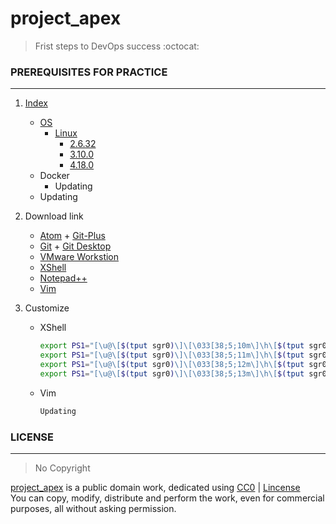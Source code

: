 # project_apex   
> Frist steps to DevOps success :octocat:

### PREREQUISITES FOR PRACTICE
---
  1. [Index](https://github.com/parkdongsam/project_apex/tree/master/Index)  
      - [OS](https://github.com/parkdongsam/project_apex/tree/master/Index/OS)  
        - [Linux](https://github.com/parkdongsam/project_apex/tree/master/Index/OS/Linux)
          - [2.6.32](https://github.com/parkdongsam/project_apex/tree/master/Index/OS/Linux/2.6.32)  
          - [3.10.0](https://github.com/parkdongsam/project_apex/tree/master/Index/OS/Linux/3.10.0)  
          - [4.18.0](https://github.com/parkdongsam/project_apex/tree/master/Index/OS/Linux/4.18.0)       
      - Docker  
          - Updating  
      - Updating  

  2. Download link
      - [Atom](https://atom.io/) + [Git-Plus](https://github.com/akonwi/git-plus)  
      - [Git](https://git-scm.com/download/win) + [Git Desktop](https://desktop.github.com/)  
      - [VMware Workstion](https://www.vmware.com/kr/products/workstation-pro.html)
      - [XShell](https://www.netsarang.com/ko/xshell/)  
      - [Notepad++](https://notepad-plus-plus.org/downloads/)  
      - [Vim](https://www.vim.org/download.php)  

  3. Customize
      - XShell
          ```bash
          export PS1="[\u@\[$(tput sgr0)\]\[\033[38;5;10m\]\h\[$(tput sgr0)\] \w]\\$\[$(tput sgr0)\]" // Red
          export PS1="[\u@\[$(tput sgr0)\]\[\033[38;5;11m\]\h\[$(tput sgr0)\] \w]\\$\[$(tput sgr0)\]" // Green
          export PS1="[\u@\[$(tput sgr0)\]\[\033[38;5;12m\]\h\[$(tput sgr0)\] \w]\\$\[$(tput sgr0)\]" // Yellow
          export PS1="[\u@\[$(tput sgr0)\]\[\033[38;5;13m\]\h\[$(tput sgr0)\] \w]\\$\[$(tput sgr0)\]" // Blue
          ```
      - Vim
          ```bash
          Updating
          ```  

### LICENSE  
---
> No Copyright     

[project_apex](https://github.com/parkdongsam/project_apex) is a public domain work, dedicated using [CC0](https://creativecommons.org/publicdomain/zero/1.0/) | [Lincense](https://github.com/parkdongsam/project_apex/Lincense.txt)   
You can copy, modify, distribute and perform the work, even for commercial purposes, all without asking permission.
